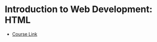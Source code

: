 # Introduction to Web Development: HTML

* [Course Link](https://www.udemy.com/webdevelopment101_html/learn/v4/overview)
